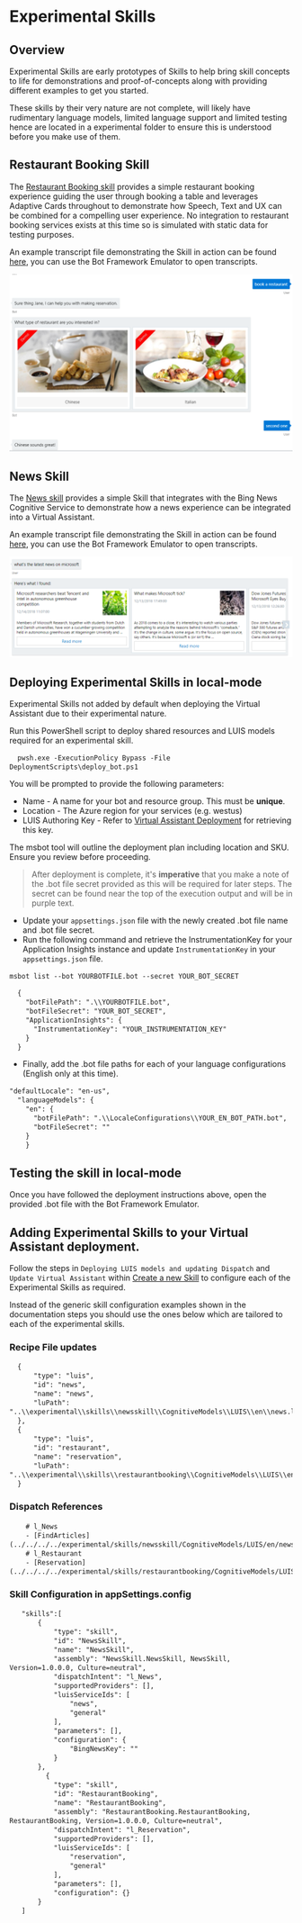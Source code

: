 # Experimental Skills

## Overview

Experimental Skills are early prototypes of Skills to help bring skill concepts to life for demonstrations and proof-of-concepts along with providing different examples to get you started.

These skills by their very nature are not complete, will likely have rudimentary language models, limited language support and limited testing hence are located in a experimental folder to ensure this is understood before you make use of them.

## Restaurant Booking Skill

The [Restaurant Booking skill](https://github.com/Microsoft/AI/blob/master/solutions/Virtual-Assistant/src/csharp/experimental/skills/restaurantbooking) provides a simple restaurant booking experience guiding the user through booking a table and leverages Adaptive Cards throughout to demonstrate how Speech, Text and UX can be combined for a compelling user experience. No integration to restaurant booking services exists at this time so is simulated with static data for testing purposes.

An example transcript file demonstrating the Skill in action can be found [here](../transcripts/restaurantbooking.transcript), you can use the Bot Framework Emulator to open transcripts.

![ Restaurant Booking Transcript Example](../media/skills-restaurant-transcript.png)

## News Skill

The [News skill](https://github.com/Microsoft/AI/blob/master/solutions/Virtual-Assistant/src/csharp/experimental/skills/newsskill) provides a simple Skill that integrates with the Bing News Cognitive Service to demonstrate how a news experience can be integrated into a Virtual Assistant.

An example transcript file demonstrating the Skill in action can be found [here](../transcripts/newsskill.transcript), you can use the Bot Framework Emulator to open transcripts.

![ News Skill Transcript Example](../media/skills-news-transcript.png)

## Deploying Experimental Skills in local-mode

Experimental Skills not added by default when deploying the Virtual Assistant due to their experimental nature.

Run this PowerShell script to deploy shared resources and LUIS models required for an experimental skill.

```
  pwsh.exe -ExecutionPolicy Bypass -File DeploymentScripts\deploy_bot.ps1
```

You will be prompted to provide the following parameters:
   - Name - A name for your bot and resource group. This must be **unique**.
   - Location - The Azure region for your services (e.g. westus)
   - LUIS Authoring Key - Refer to [Virtual Assistant Deployment](../virtual-assistant/virtualassistant-gettingstarted.md) for retrieving this key.

The msbot tool will outline the deployment plan including location and SKU. Ensure you review before proceeding.

> After deployment is complete, it's **imperative** that you make a note of the .bot file secret provided as this will be required for later steps. The secret can be found near the top of the execution output and will be in purple text.

- Update your `appsettings.json` file with the newly created .bot file name and .bot file secret.
- Run the following command and retrieve the InstrumentationKey for your Application Insights instance and update `InstrumentationKey` in your `appsettings.json` file.

```
msbot list --bot YOURBOTFILE.bot --secret YOUR_BOT_SECRET
```

```
  {
    "botFilePath": ".\\YOURBOTFILE.bot",
    "botFileSecret": "YOUR_BOT_SECRET",
    "ApplicationInsights": {
      "InstrumentationKey": "YOUR_INSTRUMENTATION_KEY"
    }
  }
```

- Finally, add the .bot file paths for each of your language configurations (English only at this time).

```
"defaultLocale": "en-us",
  "languageModels": {
    "en": {
      "botFilePath": ".\\LocaleConfigurations\\YOUR_EN_BOT_PATH.bot",
      "botFileSecret": ""
    }
    }
```
## Testing the skill in local-mode

Once you have followed the deployment instructions above, open the provided .bot file with the Bot Framework Emulator.

## Adding Experimental Skills to your Virtual Assistant deployment.

Follow the steps in `Deploying LUIS models and updating Dispatch` and `Update Virtual Assistant` within [Create a new Skill](../skills/create.md) to configure each of the Experimental Skills as required.

Instead of the generic skill configuration examples shown in the documentation steps you should use the ones below which are tailored to each of the experimental skills.

### Recipe File updates

```
  {
      "type": "luis",
      "id": "news",
      "name": "news",
      "luPath": "..\\experimental\\skills\\newsskill\\CognitiveModels\\LUIS\\en\\news.lu"
  },
  {
      "type": "luis",
      "id": "restaurant",
      "name": "reservation",
      "luPath": "..\\experimental\\skills\\restaurantbooking\\CognitiveModels\\LUIS\\en\\reservation.lu"
  }
```

### Dispatch References
```
    # l_News 
    - [FindArticles](../../../../experimental/skills/newsskill/CognitiveModels/LUIS/en/news.lu#FindArticles)
    # l_Restaurant
    - [Reservation](../../../../experimental/skills/restaurantbooking/CognitiveModels/LUIS/en/reservation.lu#Reservation)
```

### Skill Configuration in appSettings.config

 ```
    "skills":[
        {
            "type": "skill",
            "id": "NewsSkill",
            "name": "NewsSkill",
            "assembly": "NewsSkill.NewsSkill, NewsSkill, Version=1.0.0.0, Culture=neutral",
            "dispatchIntent": "l_News",
            "supportedProviders": [],
            "luisServiceIds": [
                "news",
                "general"
            ],
            "parameters": [],
            "configuration": {
                "BingNewsKey": ""
            }
        },
          {
            "type": "skill",
            "id": "RestaurantBooking",
            "name": "RestaurantBooking",
            "assembly": "RestaurantBooking.RestaurantBooking, RestaurantBooking, Version=1.0.0.0, Culture=neutral",
            "dispatchIntent": "l_Reservation",
            "supportedProviders": [],
            "luisServiceIds": [
                "reservation",
                "general"
            ],
            "parameters": [],
            "configuration": {}
        }
    ]
```


